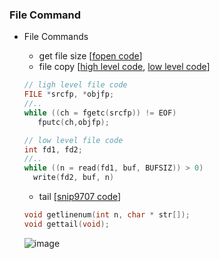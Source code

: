 
### File Command
* File Commands
   * get file size [[fopen code](https://github.com/csbyun-data/C-Pro/blob/main/chap03/FileCmd/file_size_fopen.c)]
   * file copy [[high level code](https://github.com/csbyun-data/C-Pro/blob/main/chap03/File/file_copy1.c), [low level code](https://github.com/csbyun-data/C-Pro/blob/main/chap03/FileCmd/file_copy_open.c)]
   ```c
   // ligh level file code
   FILE *srcfp, *objfp;
   //..
   while ((ch = fgetc(srcfp)) != EOF)
      fputc(ch,objfp);
   ```
   ```c
   // low level file code
   int fd1, fd2;
   //..
   while ((n = read(fd1, buf, BUFSIZ)) > 0) 
     write(fd2, buf, n)
   ```
   
   * tail [[snip9707 code](https://github.com/csbyun-data/C-Pro/blob/main/chap03/FileCmd/tail.c)]
   ```c
   void getlinenum(int n, char * str[]);
   void gettail(void);
   ```
   ![image](https://github.com/user-attachments/assets/4f5a3877-4451-4407-9fb1-49517254e0a1)

   

